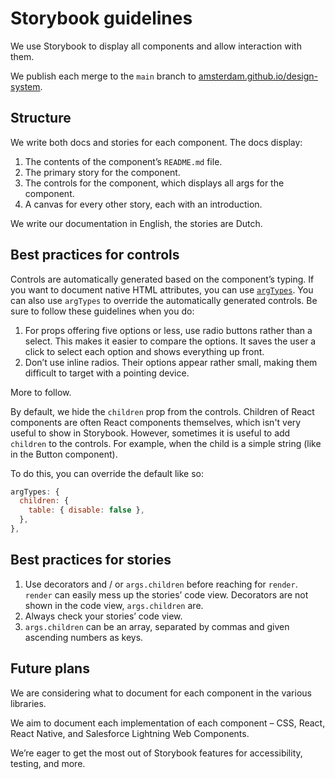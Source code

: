 <!-- @license CC0-1.0 -->

# Storybook guidelines

We use Storybook to display all components and allow interaction with them.

We publish each merge to the `main` branch to [amsterdam.github.io/design-system](https://amsterdam.github.io/design-system/).

## Structure

We write both docs and stories for each component.
The docs display:

1. The contents of the component’s `README.md` file.
2. The primary story for the component.
3. The controls for the component, which displays all args for the component.
4. A canvas for every other story, each with an introduction.

We write our documentation in English, the stories are Dutch.

## Best practices for controls

Controls are automatically generated based on the component’s typing.
If you want to document native HTML attributes, you can use [`argTypes`](https://storybook.js.org/docs/api/arg-types).
You can also use `argTypes` to override the automatically generated controls.
Be sure to follow these guidelines when you do:

1. For props offering five options or less, use radio buttons rather than a select.
   This makes it easier to compare the options.
   It saves the user a click to select each option and shows everything up front.
2. Don’t use inline radios.
   Their options appear rather small, making them difficult to target with a pointing device.

More to follow.

By default, we hide the `children` prop from the controls.
Children of React components are often React components themselves, which isn't very useful to show in Storybook.
However, sometimes it is useful to add `children` to the controls.
For example, when the child is a simple string (like in the Button component).

To do this, you can override the default like so:

```js
argTypes: {
  children: {
    table: { disable: false },
  },
},
```

## Best practices for stories

1. Use decorators and / or `args.children` before reaching for `render`. `render` can easily mess up the stories’ code view.
   Decorators are not shown in the code view, `args.children` are.
2. Always check your stories’ code view.
3. `args.children` can be an array, separated by commas and given ascending numbers as keys.

## Future plans

We are considering what to document for each component in the various libraries.

We aim to document each implementation of each component – CSS, React, React Native, and Salesforce Lightning Web Components.

We’re eager to get the most out of Storybook features for accessibility, testing, and more.
